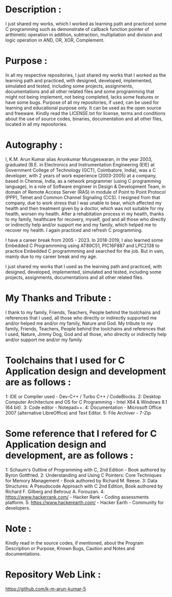 Description :
=============
I just shared my works, which I worked as learning path and practiced some C programming such as demonstrate of callback function pointer of arthimetic operation in addition, subtraction, multipliation and division and logic operation in AND, OR, XOR, Complement.  

Purpose :
=========
In all my respective repositories, I just shared my works that I worked as the learning path and practiced, with designed, developed, implemented, simulated and tested, including some projects, assignments, documentations and all other related files and some programming that might not being implement, not being completed, lacks some features or have some bugs. Purpose of all my repositories, if used, can be used for learning and educational purpose only. It can be used as the open source and freeware. Kindly read the LICENSE.txt for license, terms and conditions about the use of source codes, binaries, documentation and all other files, located in all my repositories. 

Autography :
============
I, K.M. Arun Kumar alias Arunkumar Murugeswaran, in the year 2003, graduated (B.E. in Electronics and Instrumentation Engineering (EIE) at Government College of Technology (GCT), Coimbatore, India), was a C developer, with 2 years of work experience (2003-2005) at a company, based in Chennai, India, as a network programmer (using C programming language), in a role of Software engineer in Design & Development Team, in domain of Remote Access Server (RAS) in module of Point to Point Protocol (PPP), Telnet and Common Channel Signaling (CCS). I resigned from that company, due to work stress that I was unable to bear, which affected my health and then treatment given by a doctor, which was not suitable for my health, worsen my health. After a rehabitation process in my health, thanks to my family, healthcare for recovery, myself, god and all those who directly or indirectly help and/or support me and my family, which helped me to recover my health. I again practiced and refresh C programming.
 
I have a career break from 2005 - 2023. In 2018-2019, I also learned some Embedded C Programmming using AT89C51, PIC16F887 and LPC2138 to practice Embedded C programmming and searched for the job. But in vain, mainly due to my career break and my age. 

I just shared my works that I used as the learning path and practiced, with designed, developed, implemented, simulated and tested, including some projects, assignments, documentations and all other related files. 
  
My Thanks and Tribute :
========================
I thank to my family, Friends, Teachers, People behind the toolchains and references that I used, all those who directly or indirectly supported me and/or helped me and/or my family, Nature and God. My tribute to my family, Friends, Teachers, People behind the toolchains and references that I used, Nature, Jimmy Dog, God and all those, who directly or indirectly help and/or support me and/or my family.

Toolchains that I used for C Application design and development are as follows :
==================================================================================
1: IDE or Compiler used                                                     - Dev-C++ / Turbo C++ / CodeBlocks. 
2: Desktop Computer Architecture and OS for C Programming                   - Intel X64 & Windows 8.1 (64 bit).
3: Code editor                                                              - Notepad++.
4: Documentation                                                            - Microsoft Office 2007 (alternative LibreOffice) and Text Editor. 
5: File Archiver                                                            - 7-Zip 

Some reference that I refered for C Application design and development, are as follows :
==========================================================================================
1: Schaum's Outline of Programming with C, 2nd Edition - Book authored by Byron Gottfried.
2: Understanding and Using C Pointers: Core Techniques for Memory Management - Book authored by Richard M. Reese. 
3: Data Structures: A Pseudocode Approach with C 2nd Edition, Book authored by Richard F. Gilberg and Behrouz A. Forouzan.
4: https://www.hackerrank.com/ - Hacker Rank - Coding assessments platform.
5: https://www.hackerearth.com/ - Hacker Earth - Community for developers.


Note :
======
Kindly read in the source codes, if mentioned, about the Program Description or Purpose, Known Bugs, Caution and Notes and documentations. 

Repository Web Link :
=====================
https://github.com/k-m-arun-kumar-5


